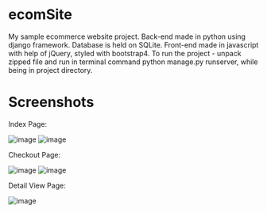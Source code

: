 # ecomSite
My sample ecommerce website project. 
Back-end made in python using django framework.
Database is held on SQLite.
Front-end made in javascript with help of jQuery, styled with bootstrap4.
To run the project - unpack zipped file and run in terminal command python manage.py runserver, while being in project directory.
# Screenshots
Index Page:

![image](https://github.com/mlaskowski7/ecomSite/assets/144243838/83083b85-e6b7-495d-9d6d-0fe02770d18f)
![image](https://github.com/mlaskowski7/ecomSite/assets/144243838/f1977ecb-5674-479a-94ac-0afc7cfe7632)

Checkout Page:

![image](https://github.com/mlaskowski7/ecomSite/assets/144243838/de0c9fa8-1d9d-4f15-86df-62d95ec4c5ae)
![image](https://github.com/mlaskowski7/ecomSite/assets/144243838/d6f7d3c7-f69a-4ae5-a310-67b93e8ea24b)

Detail View Page:

![image](https://github.com/mlaskowski7/ecomSite/assets/144243838/35572192-f4b8-4981-bba3-e183f7e75b12)





